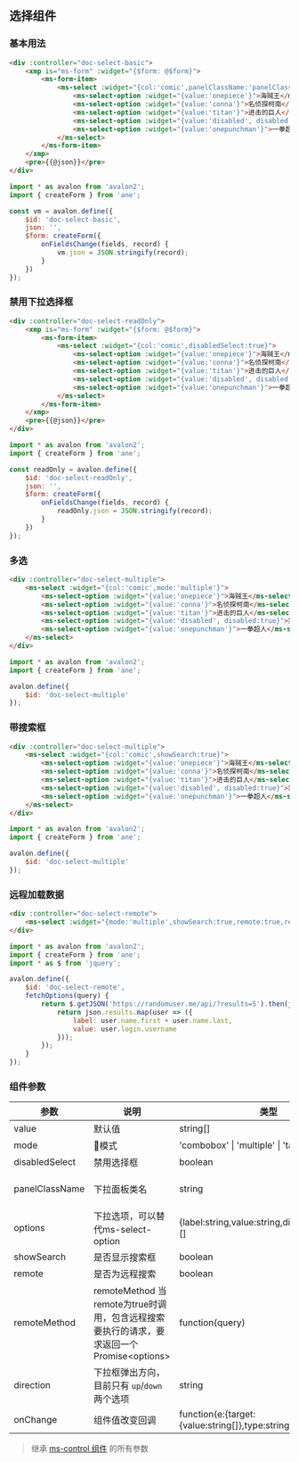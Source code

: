 ## 选择组件

### 基本用法

``` html
<div :controller="doc-select-basic">
    <xmp is="ms-form" :widget="{$form: @$form}">
        <ms-form-item>
            <ms-select :widget="{col:'comic',panelClassName:'panelClassName'}">
                <ms-select-option :widget="{value:'onepiece'}">海贼王</ms-select-option>
                <ms-select-option :widget="{value:'conna'}">名侦探柯南</ms-select-option>
                <ms-select-option :widget="{value:'titan'}">进击的巨人</ms-select-option>
                <ms-select-option :widget="{value:'disabled', disabled:true}">禁用</ms-select-option>
                <ms-select-option :widget="{value:'onepunchman'}">一拳超人</ms-select-option>
            </ms-select>
        </ms-form-item>
    </xmp>
    <pre>{{@json}}</pre>
</div>
```

``` js
import * as avalon from 'avalon2';
import { createForm } from 'ane';

const vm = avalon.define({
    $id: 'doc-select-basic',
    json: '',
    $form: createForm({
        onFieldsChange(fields, record) {
            vm.json = JSON.stringify(record);
        }
    })
});
```

### 禁用下拉选择框

``` html
<div :controller="doc-select-readOnly">
    <xmp is="ms-form" :widget="{$form: @$form}">
        <ms-form-item>
            <ms-select :widget="{col:'comic',disabledSelect:true}">
                <ms-select-option :widget="{value:'onepiece'}">海贼王</ms-select-option>
                <ms-select-option :widget="{value:'conna'}">名侦探柯南</ms-select-option>
                <ms-select-option :widget="{value:'titan'}">进击的巨人</ms-select-option>
                <ms-select-option :widget="{value:'disabled', disabled:true}">禁用</ms-select-option>
                <ms-select-option :widget="{value:'onepunchman'}">一拳超人</ms-select-option>
            </ms-select>
        </ms-form-item>
    </xmp>
    <pre>{{@json}}</pre>
</div>
```

``` js
import * as avalon from 'avalon2';
import { createForm } from 'ane';

const readOnly = avalon.define({
    $id: 'doc-select-readOnly',
    json: '',
    $form: createForm({
        onFieldsChange(fields, record) {
            readOnly.json = JSON.stringify(record);
        }
    })
});
```

### 多选

``` html
<div :controller="doc-select-multiple">
    <ms-select :widget="{col:'comic',mode:'multiple'}">
        <ms-select-option :widget="{value:'onepiece'}">海贼王</ms-select-option>
        <ms-select-option :widget="{value:'conna'}">名侦探柯南</ms-select-option>
        <ms-select-option :widget="{value:'titan'}">进击的巨人</ms-select-option>
        <ms-select-option :widget="{value:'disabled', disabled:true}">禁用</ms-select-option>
        <ms-select-option :widget="{value:'onepunchman'}">一拳超人</ms-select-option>
    </ms-select>
</div>
```

``` js
import * as avalon from 'avalon2';
import { createForm } from 'ane';

avalon.define({
    $id: 'doc-select-multiple'
});
```

### 带搜索框

``` html
<div :controller="doc-select-multiple">
    <ms-select :widget="{col:'comic',showSearch:true}">
        <ms-select-option :widget="{value:'onepiece'}">海贼王</ms-select-option>
        <ms-select-option :widget="{value:'conna'}">名侦探柯南</ms-select-option>
        <ms-select-option :widget="{value:'titan'}">进击的巨人</ms-select-option>
        <ms-select-option :widget="{value:'disabled', disabled:true}">禁用</ms-select-option>
        <ms-select-option :widget="{value:'onepunchman'}">一拳超人</ms-select-option>
    </ms-select>
</div>
```

``` js
import * as avalon from 'avalon2';
import { createForm } from 'ane';

avalon.define({
    $id: 'doc-select-multiple'
});
```

### 远程加载数据

``` html
<div :controller="doc-select-remote">
    <ms-select :widget="{mode:'multiple',showSearch:true,remote:true,remoteMethod:@fetchOptions}"></ms-select>
</div>
```

``` js
import * as avalon from 'avalon2';
import { createForm } from 'ane';
import * as $ from 'jquery';

avalon.define({
    $id: 'doc-select-remote',
    fetchOptions(query) {
        return $.getJSON('https://randomuser.me/api/?results=5').then(json => {
            return json.results.map(user => ({
                label: user.name.first + user.name.last,
                value: user.login.username
            }));
        });
    }
});
```

### 组件参数

| 参数 | 说明 | 类型 | 默认值 |
|-----|-----|-----|-----|
| value | 默认值 | string\[\] | \[\] |
| mode | 模式 | 'combobox' \| 'multiple' \| 'tags' | '' |
| disabledSelect | 禁用选择框 | boolean| false |
| panelClassName | 下拉面板类名 | string| 'ane-select-panel' |
| options | 下拉选项，可以替代ms-select-option | {label:string,value:string,disabled:boolean}\[\] | \[\] |
| showSearch | 是否显示搜索框 | boolean | false |
| remote | 是否为远程搜索 | boolean | false |
| remoteMethod | remoteMethod 当remote为true时调用，包含远程搜索要执行的请求，要求返回一个Promise&#x3C;options&#x3E; | function(query) | noop |
| direction | 下拉框弹出方向，目前只有 `up`/`down` 两个选项 | string | `down` |
| onChange | 组件值改变回调 | function(e:{target:{value:string\[\]},type:string}) | noop |

> 继承 [ms-control 组件](#!/form-control) 的所有参数